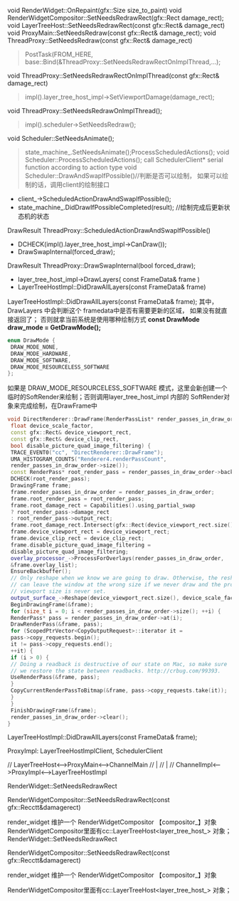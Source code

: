 void RenderWidget::OnRepaint(gfx::Size size_to_paint)
void RenderWidgetCompositor::SetNeedsRedrawRect(gfx::Rect damage_rect);
void LayerTreeHost::SetNeedsRedrawRect(const gfx::Rect& damage_rect)
void ProxyMain::SetNeedsRedraw(const gfx::Rect& damage_rect);
void ThreadProxy::SetNeedsRedraw(const gfx::Rect& damage_rect)
   > PostTask(FROM_HERE, base::Bind(&ThreadProxy::SetNeedsRedrawRectOnImplThread,...);

void ThreadProxy::SetNeedsRedrawRectOnImplThread(const gfx::Rect& damage_rect)
   > impl().layer_tree_host_impl->SetViewportDamage(damage_rect);

void ThreadProxy::SetNeedsRedrawOnImplThread();
   > impl().scheduler->SetNeedsRedraw();

void Scheduler::SetNeedsAnimate();
   > state_machine_.SetNeedsAnimate();ProcessScheduledActions();
void Scheduler::ProcessScheduledActions();
   > call SchedulerClient* serial function according to action type
void Scheduler::DrawAndSwapIfPossible()//判断是否可以绘制， 如果可以绘制的话，调用client的绘制接口
  - client_->ScheduledActionDrawAndSwapIfPossible();
  - state_machine_.DidDrawIfPossibleCompleted(result); //绘制完成后更新状态机的状态

DrawResult ThreadProxy::ScheduledActionDrawAndSwapIfPossible()
  - DCHECK(impl().layer_tree_host_impl->CanDraw());
  - DrawSwapInternal(forced_draw);

DrawResult ThreadProxy::DrawSwapInternal(bool forced_draw);
  - layer_tree_host_impl->DrawLayers( const FrameData& frame )
  -  LayerTreeHostImpl::DidDrawAllLayers(const FrameData& frame) 

LayerTreeHostImpl::DidDrawAllLayers(const FrameData& frame);
其中，DrawLayers 中会判断这个 framedata中是否有需要更新的区域， 如果没有就直接返回了；
否则就拿当前系统是使用哪种绘制方式 **const DrawMode draw_mode = GetDrawMode();**
```CPP
enum DrawMode {
 DRAW_MODE_NONE,
 DRAW_MODE_HARDWARE,
 DRAW_MODE_SOFTWARE,
 DRAW_MODE_RESOURCELESS_SOFTWARE
};
```

如果是  DRAW_MODE_RESOURCELESS_SOFTWARE 模式，这里会新创建一个临时的SoftRender来绘制；否则调用layer_tree_host_impl 内部的 SoftRender对象来完成绘制，在DrawFrame中

```CPP
void DirectRenderer::DrawFrame(RenderPassList* render_passes_in_draw_order,
 float device_scale_factor,
 const gfx::Rect& device_viewport_rect,
 const gfx::Rect& device_clip_rect,
 bool disable_picture_quad_image_filtering) {
 TRACE_EVENT0("cc", "DirectRenderer::DrawFrame");
 UMA_HISTOGRAM_COUNTS("Renderer4.renderPassCount",
 render_passes_in_draw_order->size());
 const RenderPass* root_render_pass = render_passes_in_draw_order->back();
 DCHECK(root_render_pass);
 DrawingFrame frame;
 frame.render_passes_in_draw_order = render_passes_in_draw_order;
 frame.root_render_pass = root_render_pass;
 frame.root_damage_rect = Capabilities().using_partial_swap
 ? root_render_pass->damage_rect
 : root_render_pass->output_rect;
 frame.root_damage_rect.Intersect(gfx::Rect(device_viewport_rect.size()));
 frame.device_viewport_rect = device_viewport_rect;
 frame.device_clip_rect = device_clip_rect;
 frame.disable_picture_quad_image_filtering =
 disable_picture_quad_image_filtering;
 overlay_processor_->ProcessForOverlays(render_passes_in_draw_order,
 &frame.overlay_list);
 EnsureBackbuffer();
 // Only reshape when we know we are going to draw. Otherwise, the reshape
 // can leave the window at the wrong size if we never draw and the proper
 // viewport size is never set.
 output_surface_->Reshape(device_viewport_rect.size(), device_scale_factor);
 BeginDrawingFrame(&frame);
 for (size_t i = 0; i < render_passes_in_draw_order->size(); ++i) {
 RenderPass* pass = render_passes_in_draw_order->at(i);
 DrawRenderPass(&frame, pass);
 for (ScopedPtrVector<CopyOutputRequest>::iterator it =
 pass->copy_requests.begin();
 it != pass->copy_requests.end();
 ++it) {
 if (i > 0) {
 // Doing a readback is destructive of our state on Mac, so make sure
 // we restore the state between readbacks. http://crbug.com/99393.
 UseRenderPass(&frame, pass);
 }
 CopyCurrentRenderPassToBitmap(&frame, pass->copy_requests.take(it));
 }
 }
 FinishDrawingFrame(&frame);
 render_passes_in_draw_order->clear();
}
```

LayerTreeHostImpl::DidDrawAllLayers(const FrameData& frame);


ProxyImpl:  LayerTreeHostImplClient, SchedulerClient 








// LayerTreeHost<-->ProxyMain<-->ChannelMain
//                                    |
//                                    | 
//                                ChannelImpl<-->ProxyImpl<-->LayerTreeHostImpl

RenderWidget::SetNeedsRedrawRect

RenderWidgetCompositor::SetNeedsRedrawRect(const gfx::Recctt&damagerect)



render_widget 维护一个 RenderWidgetCompositor 【compositor_】对象
RenderWidgetCompositor里面有cc::LayerTreeHost<layer_tree_host_> 对象；
RenderWidget::SetNeedsRedrawRect

RenderWidgetCompositor::SetNeedsRedrawRect(const gfx::Recctt&damagerect)




render_widget 维护一个 RenderWidgetCompositor 【compositor_】对象

RenderWidgetCompositor里面有cc::LayerTreeHost<layer_tree_host_> 对象；